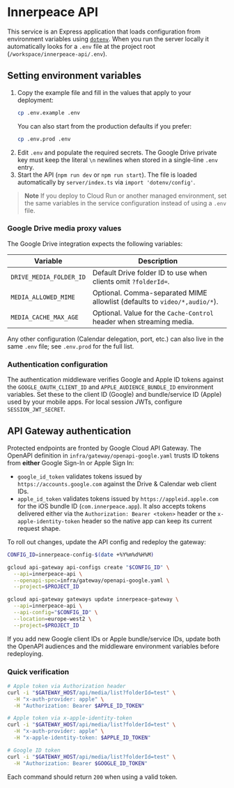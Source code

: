 # Innerpeace API

This service is an Express application that loads configuration from environment variables using [`dotenv`](https://github.com/motdotla/dotenv). When you run the server locally it automatically looks for a `.env` file at the project root (`/workspace/innerpeace-api/.env`).

## Setting environment variables

1. Copy the example file and fill in the values that apply to your deployment:
   ```bash
   cp .env.example .env
   ```
   You can also start from the production defaults if you prefer:
   ```bash
   cp .env.prod .env
   ```
2. Edit `.env` and populate the required secrets. The Google Drive private key must keep the literal `\n` newlines when stored in a single-line `.env` entry.
3. Start the API (`npm run dev` or `npm run start`). The file is loaded automatically by `server/index.ts` via `import 'dotenv/config'`.

> **Note**
> If you deploy to Cloud Run or another managed environment, set the same variables in the service configuration instead of using a `.env` file.

### Google Drive media proxy values

The Google Drive integration expects the following variables:

| Variable | Description |
| --- | --- |
| `DRIVE_MEDIA_FOLDER_ID` | Default Drive folder ID to use when clients omit `?folderId=`. |
| `MEDIA_ALLOWED_MIME` | Optional. Comma-separated MIME allowlist (defaults to `video/*,audio/*`). |
| `MEDIA_CACHE_MAX_AGE` | Optional. Value for the `Cache-Control` header when streaming media. |

Any other configuration (Calendar delegation, port, etc.) can also live in the same `.env` file; see `.env.prod` for the full list.

### Authentication configuration

The authentication middleware verifies Google and Apple ID tokens against the `GOOGLE_OAUTH_CLIENT_ID` and `APPLE_AUDIENCE_BUNDLE_ID` environment variables. Set these to the client ID (Google) and bundle/service ID (Apple) used by your mobile apps. For local session JWTs, configure `SESSION_JWT_SECRET`.

## API Gateway authentication

Protected endpoints are fronted by Google Cloud API Gateway. The OpenAPI definition in `infra/gateway/openapi-google.yaml` trusts ID tokens from **either** Google Sign-In or Apple Sign In:

- `google_id_token` validates tokens issued by `https://accounts.google.com` against the Drive & Calendar web client IDs.
- `apple_id_token` validates tokens issued by `https://appleid.apple.com` for the iOS bundle ID (`com.innerpeace.app`). It also accepts tokens delivered either via the `Authorization: Bearer <token>` header or the `x-apple-identity-token` header so the native app can keep its current request shape.

To roll out changes, update the API config and redeploy the gateway:

```bash
CONFIG_ID=innerpeace-config-$(date +%Y%m%d%H%M)

gcloud api-gateway api-configs create "$CONFIG_ID" \
  --api=innerpeace-api \
  --openapi-spec=infra/gateway/openapi-google.yaml \
  --project=$PROJECT_ID

gcloud api-gateway gateways update innerpeace-gateway \
  --api=innerpeace-api \
  --api-config="$CONFIG_ID" \
  --location=europe-west2 \
  --project=$PROJECT_ID
```

If you add new Google client IDs or Apple bundle/service IDs, update both the OpenAPI audiences and the middleware environment variables before redeploying.

### Quick verification

```bash
# Apple token via Authorization header
curl -i "$GATEWAY_HOST/api/media/list?folderId=test" \
  -H "x-auth-provider: apple" \
  -H "Authorization: Bearer $APPLE_ID_TOKEN"

# Apple token via x-apple-identity-token
curl -i "$GATEWAY_HOST/api/media/list?folderId=test" \
  -H "x-auth-provider: apple" \
  -H "x-apple-identity-token: $APPLE_ID_TOKEN"

# Google ID token
curl -i "$GATEWAY_HOST/api/media/list?folderId=test" \
  -H "Authorization: Bearer $GOOGLE_ID_TOKEN"
```

Each command should return `200` when using a valid token.

